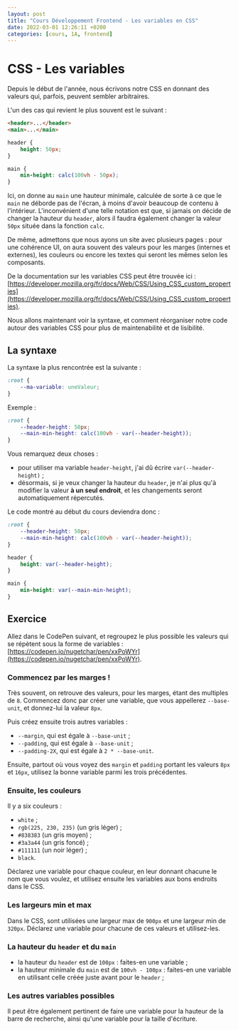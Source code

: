 ```yaml
---
layout: post
title: "Cours Développement Frontend - Les variables en CSS"
date: 2022-03-01 12:26:11 +0200
categories: [cours, 1A, frontend]
---
```

# CSS - Les variables
Depuis le début de l'année, nous écrivons notre CSS en donnant des valeurs qui, parfois, peuvent sembler arbitraires.

L'un des cas qui revient le plus souvent est le suivant :

```html
<header>...</header>
<main>...</main>
```

```css
header {
	height: 50px;
}

main {
	min-height: calc(100vh - 50px);
}
```

Ici, on donne au `main` une hauteur minimale, calculée de sorte à ce que le `main` ne déborde pas de l'écran, à moins d'avoir beaucoup de contenu à l'intérieur.
L'inconvénient d'une telle notation est que, si jamais on décide de changer la hauteur du `header`, alors il faudra également changer la valeur `50px` située dans la fonction `calc`.

De même, admettons que nous ayons un site avec plusieurs pages : pour une cohérence UI, on aura souvent des valeurs pour les marges (internes et externes), les couleurs ou encore les textes qui seront les mêmes selon les composants.

De la documentation sur les variables CSS peut être trouvée ici : [https://developer.mozilla.org/fr/docs/Web/CSS/Using_CSS_custom_properties](https://developer.mozilla.org/fr/docs/Web/CSS/Using_CSS_custom_properties).

Nous allons maintenant voir la syntaxe, et comment réorganiser notre code autour des variables CSS pour plus de maintenabilité et de lisibilité.

## La syntaxe
La syntaxe la plus rencontrée est la suivante :

```css
:root {
	--ma-variable: uneValeur;
}
```

Exemple :

```css
:root {
	--header-height: 50px;
	--main-min-height: calc(100vh - var(--header-height));
}
```

Vous remarquez deux choses :

- pour utiliser ma variable `header-height`, j'ai dû écrire `var(--header-height)` ;
- désormais, si je veux changer la hauteur du `header`, je n'ai plus qu'à modifier la valeur **à un seul endroit**, et les changements seront automatiquement répercutés.

Le code montré au début du cours deviendra donc :

```css
:root {
	--header-height: 50px;
	--main-min-height: calc(100vh - var(--header-height));
}

header {
	height: var(--header-height);
}

main {
	min-height: var(--main-min-height);
}
```

## Exercice

Allez dans le CodePen suivant, et regroupez le plus possible les valeurs qui se répètent sous la forme de variables : [https://codepen.io/nugetchar/pen/xxPoWYr](https://codepen.io/nugetchar/pen/xxPoWYr).

### Commencez par les marges !
Très souvent, on retrouve des valeurs, pour les marges, étant des multiples de `8`. Commencez donc par créer une variable, que vous appellerez `--base-unit`, et donnez-lui la valeur `8px`.

Puis créez ensuite trois autres variables :
- `--margin`, qui est égale à `--base-unit` ;
- `--padding`, qui est égale à `--base-unit` ;
- `--padding-2X`, qui est égale à `2 * --base-unit`.

Ensuite, partout où vous voyez des `margin` et  `padding` portant les valeurs `8px` et `16px`, utilisez la bonne variable parmi les trois précédentes.

### Ensuite, les couleurs

Il y a six couleurs :
- `white` ;
- `rgb(225, 230, 235)` (un gris léger) ;
- `#838383` (un gris moyen) ;
- `#3a3a44` (un gris foncé) ;
- `#111111` (un noir léger) ;
- `black`.

Déclarez une variable pour chaque couleur, en leur donnant chacune le nom que vous voulez, et utilisez ensuite les variables aux bons endroits dans le CSS.

### Les largeurs min et max
Dans le CSS, sont utilisées une largeur max de `900px` et une largeur min de `320px`. Déclarez une variable pour chacune de ces valeurs et utilisez-les.

### La hauteur du `header` et du `main`
- la hauteur du `header` est de `100px` : faites-en une variable ;
- la hauteur minimale du `main` est de `100vh - 100px` : faites-en une variable en utilisant celle créée juste avant pour le `header` ;

### Les autres variables possibles
Il peut être également pertinent de faire une variable pour la hauteur de la barre de recherche, ainsi qu'une variable pour la taille d'écriture.

